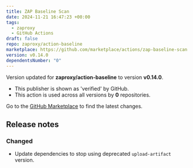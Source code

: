 ```yaml
---
title: ZAP Baseline Scan
date: 2024-11-21 16:47:23 +00:00
tags:
  - zaproxy
  - GitHub Actions
draft: false
repo: zaproxy/action-baseline
marketplace: https://github.com/marketplace/actions/zap-baseline-scan
version: v0.14.0
dependentsNumber: "0"
---
```



Version updated for **zaproxy/action-baseline** to version **v0.14.0**.
- This publisher is shown as 'verified' by GitHub.
- This action is used across all versions by **0** repositories.

Go to the [GitHub Marketplace](https://github.com/marketplace/actions/zap-baseline-scan) to find the latest changes.

## Release notes

### Changed
- Update dependencies to stop using deprecated `upload-artifact` version.
